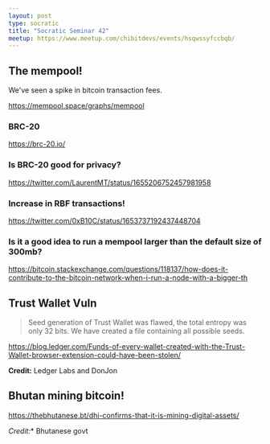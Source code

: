 ```yaml
---
layout: post
type: socratic
title: "Socratic Seminar 42"
meetup: https://www.meetup.com/chibitdevs/events/hsqwssyfccbqb/
---
```


## The mempool!

We've seen a spike in bitcoin transaction fees.

<https://mempool.space/graphs/mempool>

### BRC-20 

<https://brc-20.io/>

### Is BRC-20 good for privacy?

<https://twitter.com/LaurentMT/status/1655206752457981958>

### Increase in RBF transactions!

<https://twitter.com/0xB10C/status/1653737192437448704>

### Is it a good idea to run a mempool larger than the default size of 300mb? 

<https://bitcoin.stackexchange.com/questions/118137/how-does-it-contribute-to-the-bitcoin-network-when-i-run-a-node-with-a-bigger-th>

## Trust Wallet Vuln

>Seed generation of Trust Wallet was flawed, the total entropy was only 32 bits. We have created a file containing all possible seeds.

https://blog.ledger.com/Funds-of-every-wallet-created-with-the-Trust-Wallet-browser-extension-could-have-been-stolen/

**Credit:** Ledger Labs and DonJon

## Bhutan mining bitcoin! 

<https://thebhutanese.bt/dhi-confirms-that-it-is-mining-digital-assets/>

*Credit:** Bhutanese govt

